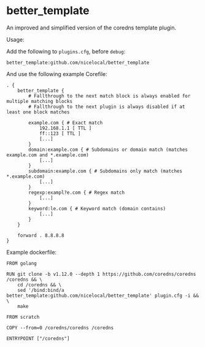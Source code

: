 # better_template

An improved and simplified version of the coredns template plugin.  


Usage:

Add the following to `plugins.cfg`, before `debug`:

```
better_template:github.com/nicelocal/better_template
```

And use the following example Corefile:
```
. {
    better_template {
        # Fallthrough to the next match block is always enabled for multiple matching blocks
        # Fallthrough to the next plugin is always disabled if at least one block matches

        example.com { # Exact match
            192.168.1.1 [ TTL ]
            ff::123 [ TTL ]
            [...]
        }
        domain:example.com { # Subdomains or domain match (matches example.com and *.example.com)
            [...]
        }
        subdomain:example.com { # Subdomains only match (matches *.example.com)
            [...]
        }
        regexp:exampl?e.com { # Regex match
            [...]
        }
        keyword:le.com { # Keyword match (domain contains)
            [...]
        }
    }

    forward . 8.8.8.8
}
```

Example dockerfile:

```
FROM golang

RUN git clone -b v1.12.0 --depth 1 https://github.com/coredns/coredns /coredns && \
    cd /coredns && \
    sed '/bind:bind/a better_template:github.com/nicelocal/better_template' plugin.cfg -i && \
    make

FROM scratch

COPY --from=0 /coredns/coredns /coredns

ENTRYPOINT ["/coredns"]
```